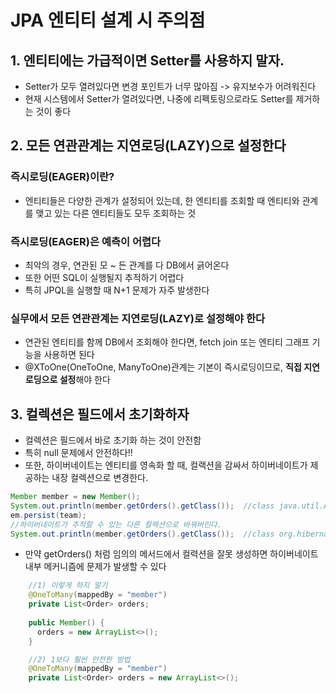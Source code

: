 # JPA 엔티티 설계 시 주의점
## 1. 엔티티에는 가급적이면 Setter를 사용하지 말자.
- Setter가 모두 열려있다면 변경 포인트가 너무 많아짐 -> 유지보수가 어려워진다
- 현재 시스템에서 Setter가 열려있다면, 나중에 리펙토링으로라도 Setter를 제거하는 것이 좋다

## 2. 모든 연관관계는 지연로딩(LAZY)으로 설정한다
### 즉시로딩(EAGER)이란?
- 엔티티들은 다양한 관계가 설정되어 있는데, 한 엔티티를 조회할 때 엔티티와 관계를 맺고 있는 다른 엔티티들도 모두 조회하는 것

### 즉시로딩(EAGER)은 예측이 어렵다
- 최악의 경우, 연관된 모 ~ 든 관계를 다 DB에서 긁어온다
- 또한 어떤 SQL이 실행될지 추적하기 어렵다
- 특히 JPQL을 실행할 때 N+1 문제가 자주 발생한다

### 실무에서 모든 연관관계는 지연로딩(LAZY)로 설정해야 한다
- 연관된 엔티티를 함께 DB에서 조회해야 한다면, fetch join 또는 엔티티 그래프 기능을 사용하면 된다
- @XToOne(OneToOne, ManyToOne)관계는 기본이 즉시로딩이므로, **직접 지연로딩으로 설정**해야 한다

## 3. 컬렉션은 필드에서 초기화하자
- 컬렉션은 필드에서 바로 초기화 하는 것이 안전함
- 특히 null 문제에서 안전하다!!
- 또한, 하이버네이트는 엔티티를 영속화 할 때, 컬랙션을 감싸서 하이버네이트가 제공하는 내장 컬렉션으로 변경한다.
```java
Member member = new Member();
System.out.println(member.getOrders().getClass());  //class java.util.ArrayList
em.persist(team);
//하이버네이트가 추적할 수 있는 다른 컬렉션으로 바꿔버린다.
System.out.println(member.getOrders().getClass());  //class org.hibernate.collection.internal.PersistentBag
```
- 만약 getOrders() 처럼 임의의 메서드에서 컬력션을 잘못 생성하면 하이버네이트 내부 메커니즘에 문제가 발생할 수 있다

```java
    //1) 이렇게 하지 말기
    @OneToMany(mappedBy = "member")
    private List<Order> orders;
    
    public Member() {
      orders = new ArrayList<>();
    }

    //2) 1보다 훨씬 안전한 방법
    @OneToMany(mappedBy = "member")
    private List<Order> orders = new ArrayList<>();
```
